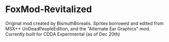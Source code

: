 # FoxMod-Revitalized
Original mod created by BismuthBorealis.
Sprites borrowed and edited from MSX++ UnDeadPeopleEdition, and the "Alternate Ear Graphics" mod.
Currently built for CDDA Experimental (as of Dec 20th)
